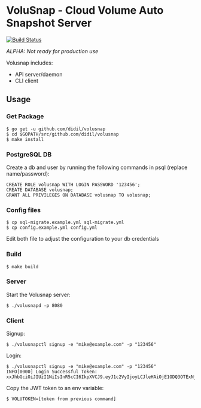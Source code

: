 # VoluSnap - Cloud Volume Auto Snapshot Server

[![Build Status](https://travis-ci.org/didil/volusnap.svg?branch=master)](https://travis-ci.org/didil/volusnap)


*ALPHA: Not ready for production use*

Volusnap includes: 
- API server/daemon
- CLI client

## Usage

### Get Package
```
$ go get -u github.com/didil/volusnap
$ cd $GOPATH/src/github.com/didil/volusnap
$ make install
```

### PostgreSQL DB
Create a db and user by running the following commands in psql (replace name/password):
```
CREATE ROLE volusnap WITH LOGIN PASSWORD '123456';
CREATE DATABASE volusnap;
GRANT ALL PRIVILEGES ON DATABASE volusnap TO volusnap;
```

### Config files
```
$ cp sql-migrate.example.yml sql-migrate.yml
$ cp config.example.yml config.yml
```
Edit both file to adjust the configuration to your db credentials

### Build
```
$ make build
```

### Server
Start the Volusnap server:
```
$ ./volusnapd -p 8080
```

 ### Client
Signup:
```
$ ./volusnapctl signup -e "mike@example.com" -p "123456"
```

Login:
```
$ ./volusnapctl signup -e "mike@example.com" -p "123456"
INFO[0000] Login Successful Token:
xxJhbGciOiJIUzI1NiIsInR5cCI6IkpXVCJ9.eyJ1c2VyIjoyLCJleHAiOjE1ODQ3OTExNjcsImlzcyI6ImFwcCJ9.C0JE7uh9SEL74ve53jKFkSh6fGZ5vIppXGOTymkRpdI 
```

Copy the JWT token to an env variable:
```
$ VOLUTOKEN=[token from previous command]
```

